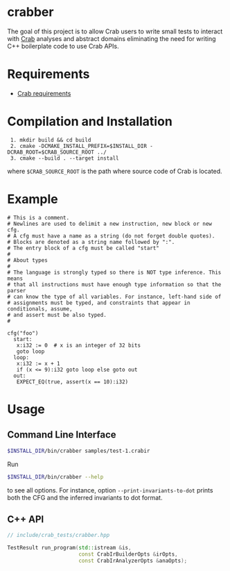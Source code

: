 # crabber  #

The goal of this project is to allow Crab users to write small tests
to interact with [Crab](https://github.com/seahorn/crab) analyses and
abstract domains eliminating the need for writing C++ boilerplate code
to use Crab APIs.

# Requirements #

- [Crab requirements](https://github.com/seahorn/crab#requirements)

# Compilation and Installation # 

     1. mkdir build && cd build
     2. cmake -DCMAKE_INSTALL_PREFIX=$INSTALL_DIR -DCRAB_ROOT=$CRAB_SOURCE_ROOT ../
     3. cmake --build . --target install 

where `$CRAB_SOURCE_ROOT` is the path where source code of Crab is
located.

# Example #

``` 
# This is a comment.
# Newlines are used to delimit a new instruction, new block or new cfg.
# A cfg must have a name as a string (do not forget double quotes).
# Blocks are denoted as a string name followed by ":".
# The entry block of a cfg must be called "start"
#
# About types
#
# The language is strongly typed so there is NOT type inference. This means
# that all instructions must have enough type information so that the parser
# can know the type of all variables. For instance, left-hand side of 
# assignments must be typed, and constraints that appear in conditionals, assume, 
# and assert must be also typed.
#

cfg("foo")
  start: 
   x:i32 := 0  # x is an integer of 32 bits
   goto loop
  loop: 
   x:i32 := x + 1
   if (x <= 9):i32 goto loop else goto out
  out: 
   EXPECT_EQ(true, assert(x == 10):i32)
```

# Usage #

## Command Line Interface ## 

``` bash
$INSTALL_DIR/bin/crabber samples/test-1.crabir
```

Run 

``` bash
$INSTALL_DIR/bin/crabber --help
```

to see all options. For instance, option `--print-invariants-to-dot`
prints both the CFG and the inferred invariants to dot format. 

## C++ API ##

``` c++
// include/crab_tests/crabber.hpp

TestResult run_program(std::istream &is, 
                       const CrabIrBuilderOpts &irOpts,
                       const CrabIrAnalyzerOpts &anaOpts);

```


